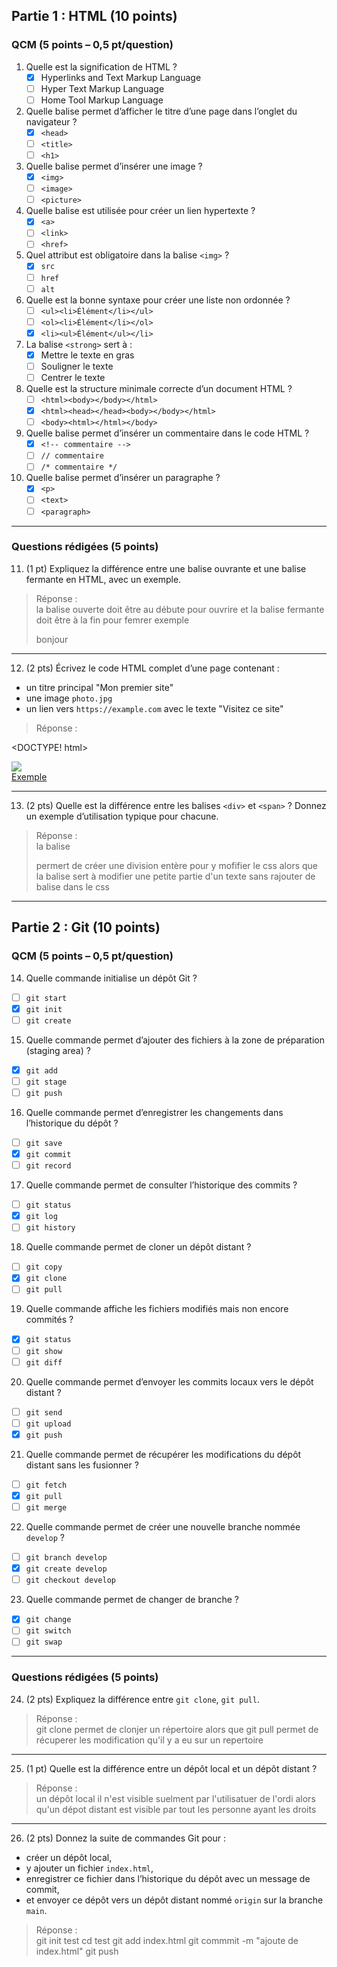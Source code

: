 ## Partie 1 : HTML (10 points)

### QCM (5 points – 0,5 pt/question)

1. Quelle est la signification de HTML ?  
   - [x] Hyperlinks and Text Markup Language  
   - [ ] Hyper Text Markup Language  
   - [ ] Home Tool Markup Language  

2. Quelle balise permet d’afficher le titre d’une page dans l’onglet du navigateur ?  
   - [x] `<head>`  
   - [ ] `<title>`  
   - [ ] `<h1>`  

3. Quelle balise permet d’insérer une image ?  
   - [x] `<img>`  
   - [ ] `<image>`  
   - [ ] `<picture>`  

4. Quelle balise est utilisée pour créer un lien hypertexte ?  
   - [x] `<a>`  
   - [ ] `<link>`  
   - [ ] `<href>`  

5. Quel attribut est obligatoire dans la balise `<img>` ?  
   - [x] `src`  
   - [ ] `href`  
   - [ ] `alt`  

6. Quelle est la bonne syntaxe pour créer une liste non ordonnée ?  
   - [ ] `<ul><li>Élément</li></ul>`  
   - [ ] `<ol><li>Élément</li></ol>`  
   - [x] `<li><ul>Élément</ul></li>`  

7. La balise `<strong>` sert à :  
   - [x] Mettre le texte en gras  
   - [ ] Souligner le texte  
   - [ ] Centrer le texte  

8. Quelle est la structure minimale correcte d’un document HTML ?  
   - [ ] `<html><body></body></html>`  
   - [x] `<html><head></head><body></body></html>`  
   - [ ] `<body><html></html></body>`  

9. Quelle balise permet d’insérer un commentaire dans le code HTML ?  
   - [x] `<!-- commentaire -->`  
   - [ ] `// commentaire`  
   - [ ] `/* commentaire */`  

10. Quelle balise permet d’insérer un paragraphe ?  
    - [x] `<p>`  
    - [ ] `<text>`  
    - [ ] `<paragraph>`  

---

### Questions rédigées (5 points)

11. (1 pt) Expliquez la différence entre une balise ouvrante et une balise fermante en HTML, avec un exemple.  

> Réponse :  
> la balise ouverte doit être au débute pour ouvrire et la balise fermante doit être à la fin pour femrer exemple <p>bonjour</p>

---

12. (2 pts) Écrivez le code HTML complet d’une page contenant :
- un titre principal "Mon premier site"
- une image `photo.jpg`
- un lien vers `https://example.com` avec le texte "Visitez ce site"

> Réponse :  
>  
<DOCTYPE! html>
<html>
   <head>
     <title>Mon premier site</title>
   </head>
   <body>
      <img src="photo.jpg">
      <nav>
         <a href="https://example.com">Exemple</a>
      </nav>
   </body>
</html>




---

13. (2 pts) Quelle est la différence entre les balises `<div>` et `<span>` ? Donnez un exemple d’utilisation typique pour chacune.  

> Réponse :  
> la balise <div> permert de créer une division entère pour y mofifier le css alors que la balise <span> sert à modifier une petite partie d'un texte sans rajouter de balise dans le css

---

## Partie 2 : Git (10 points)

### QCM (5 points – 0,5 pt/question)

14. Quelle commande initialise un dépôt Git ?  
   - [ ] `git start`  
   - [x] `git init`  
   - [ ] `git create`  

15. Quelle commande permet d’ajouter des fichiers à la zone de préparation (staging area) ?  
   - [x] `git add`  
   - [ ] `git stage`  
   - [ ] `git push`  

16. Quelle commande permet d’enregistrer les changements dans l’historique du dépôt ?  
   - [ ] `git save`  
   - [x] `git commit`  
   - [ ] `git record`  

17. Quelle commande permet de consulter l’historique des commits ?  
   - [ ] `git status`  
   - [x] `git log`  
   - [ ] `git history`  

18. Quelle commande permet de cloner un dépôt distant ?  
   - [ ] `git copy`  
   - [x] `git clone`  
   - [ ] `git pull`  

19. Quelle commande affiche les fichiers modifiés mais non encore commités ?  
   - [x] `git status`  
   - [ ] `git show`  
   - [ ] `git diff`  

20. Quelle commande permet d’envoyer les commits locaux vers le dépôt distant ?  
   - [ ] `git send`  
   - [ ] `git upload`  
   - [x] `git push`  

21. Quelle commande permet de récupérer les modifications du dépôt distant sans les fusionner ?  
   - [ ] `git fetch`  
   - [x] `git pull`  
   - [ ] `git merge`  

22. Quelle commande permet de créer une nouvelle branche nommée `develop` ?  
   - [ ] `git branch develop`  
   - [x] `git create develop`  
   - [ ] `git checkout develop`  

23. Quelle commande permet de changer de branche ?  
   - [x] `git change`  
   - [ ] `git switch`  
   - [ ] `git swap`  

---

### Questions rédigées (5 points)

24. (2 pts) Expliquez la différence entre `git clone`, `git pull`.  

> Réponse :  
> git clone permet de clonjer un répertoire alors que git pull permet de récuperer les modification qu'il y a eu sur un repertoire

---

25. (1 pt) Quelle est la différence entre un dépôt local et un dépôt distant ?  

> Réponse :  
> un dépôt local il n'est visible suelment par l'utilisatuer de l'ordi alors qu'un dépot distant est visible par tout les personne ayant les droits

---

26. (2 pts) Donnez la suite de commandes Git pour :
- créer un dépôt local,  
- y ajouter un fichier `index.html`,  
- enregistrer ce fichier dans l’historique du dépôt avec un message de commit,  
- et envoyer ce dépôt vers un dépôt distant nommé `origin` sur la branche `main`.  

> Réponse :  
> git init test
cd test
git add index.html
git commmit -m "ajoute de index.html"
git push 
